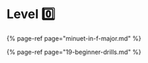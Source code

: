 # Level 0️⃣



{% page-ref page="minuet-in-f-major.md" %}

{% page-ref page="19-beginner-drills.md" %}







 


